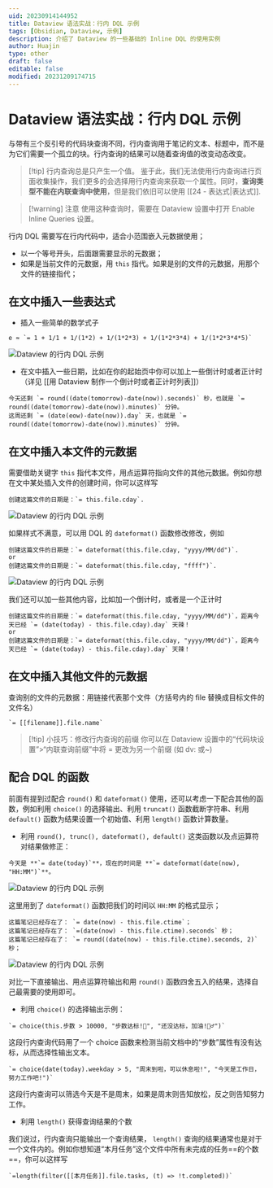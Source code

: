 ```yaml
---
uid: 20230914144952
title: Dataview 语法实战：行内 DQL 示例
tags: [Obsidian, Dataview, 示例]
description: 介绍了 Dataview 的一些基础的 Inline DQL 的使用实例
author: Huajin
type: other
draft: false
editable: false
modified: 20231209174715
---
```


# Dataview 语法实战：行内 DQL 示例

与带有三个反引号的代码块查询不同，行内查询用于笔记的文本、标题中，而不是为它们需要一个孤立的块。行内查询的结果可以随着查询值的改变动态改变。

> [!tip] 行内查询总是只产生一个值。
> 鉴于此，我们无法使用行内查询进行页面收集操作，我们更多的会选择用行内查询来获取一个属性。同时，**查询类型不能在内联查询中使用**，但是我们依旧可以使用 [[24 - 表达式|表达式]].

> [!warning] 注意
> 使用这种查询时，需要在 Dataview 设置中打开 Enable Inline Queries 设置。

行内 DQL 需要写在行内代码中，适合小范围嵌入元数据使用；

- 以一个等号开头，后面跟需要显示的元数据；
- 如果是当前文件的元数据，用 `this` 指代。如果是别的文件的元数据，用那个文件的链接指代；

## 在文中插入一些表达式

- 插入一些简单的数学式子

```
e ≈ `= 1 + 1/1 + 1/(1*2) + 1/(1*2*3) + 1/(1*2*3*4) + 1/(1*2*3*4*5)`
```

![Dataview 的行内 DQL 示例](https://cdn.pkmer.cn/images/Pasted%20image%2020230914212150.png!pkmer)

- 在文中插入一些日期，比如在你的起始页中你可以加上一些倒计时或者正计时（详见 [[用 Dataview 制作一个倒计时或者正计时列表]]）

```
今天还剩 `= round((date(tomorrow)-date(now)).seconds)` 秒，也就是 `= round((date(tomorrow)-date(now)).minutes)` 分钟。
这周还剩 `= (date(eow)-date(now)).day` 天，也就是 `= round((date(tomorrow)-date(now)).minutes)` 分钟。
```

## 在文中插入本文件的元数据

需要借助关键字 `this` 指代本文件，用点运算符指向文件的其他元数据。例如你想在文中某处插入文件的创建时间，你可以这样写

```
创建这篇文件的日期是：`= this.file.cday`.
```

![Dataview 的行内 DQL 示例](https://cdn.pkmer.cn/images/Pasted%20image%2020230914210037.png!pkmer)

如果样式不满意，可以用 DQL 的 `dateformat()` 函数修改修改，例如

```
创建这篇文件的日期是：`= dateformat(this.file.cday, "yyyy/MM/dd")`.
or
创建这篇文件的日期是：`= dateformat(this.file.cday, "ffff")`.
```

![Dataview 的行内 DQL 示例](https://cdn.pkmer.cn/images/Pasted%20image%2020230914210058.png!pkmer)

我们还可以加一些其他内容，比如加一个倒计时，或者是一个正计时

```
创建这篇文件的日期是：`= dateformat(this.file.cday, "yyyy/MM/dd")`，距离今天已经 `= (date(today) - this.file.cday).day` 天辣！
or
创建这篇文件的日期是：`= dateformat(this.file.cday, "yyyy/MM/dd")`，距离今天已经 `= (date(today) - this.file.cday).day` 天辣！
```

## 在文中插入其他文件的元数据

查询别的文件的元数据：用链接代表那个文件（方括号内的 file 替换成目标文件的文件名）

```
`= [[filename]].file.name`
```

> [!tip] 小技巧：修改行内查询的前缀
> 你可以在 Dataview 设置中的“代码块设置”>“内联查询前缀”中将 = 更改为另一个前缀 (如 dv: 或~)

## 配合 DQL 的函数

前面有提到过配合 `round()` 和 `dateformat()` 使用，还可以考虑一下配合其他的函数，例如利用 `choice()` 的选择输出、利用 `truncat()` 函数截断字符串、利用 `default()` 函数为结果设置一个初始值、利用 `length()` 函数计算数量。

- 利用 `round(), trunc(), dateformat(), default()` 这类函数以及点运算符对结果做修正：

```
今天是 **`= date(today)`**，现在的时间是 **`= dateformat(date(now), "HH:MM")`**。
```

![Dataview 的行内 DQL 示例](https://cdn.pkmer.cn/images/Pasted%20image%2020230916135258.png!pkmer)

这里用到了 `dateformat()` 函数把我们的时间以 `HH:MM` 的格式显示；

```
这篇笔记已经存在了： `= date(now) - this.file.ctime`；
这篇笔记已经存在了： `=(date(now) - this.file.ctime).seconds` 秒；
这篇笔记已经存在了： `= round((date(now) - this.file.ctime).seconds, 2)` 秒；
```

![Dataview 的行内 DQL 示例](https://cdn.pkmer.cn/images/Pasted%20image%2020230916140101.png!pkmer)

对比一下直接输出、用点运算符输出和用 `round()` 函数四舍五入的结果，选择自己最需要的使用即可。

- 利用 `choice()` 的选择输出示例：

```
`= choice(this.步数 > 10000, "步数达标!🤩", "还没达标，加油!🏃‍♂️")`
```

这段行内查询代码用了一个 choice 函数来检测当前文档中的“步数”属性有没有达标，从而选择性输出文本。

```
`= choice(date(today).weekday > 5, "周末到啦，可以休息啦!", "今天是工作日，努力工作吧!")`
```

这段行内查询可以筛选今天是不是周末，如果是周末则告知放松，反之则告知努力工作。

- 利用 `length()` 获得查询结果的个数

我们说过，行内查询只能输出一个查询结果， `length()` 查询的结果通常也是对于一个文件内的。例如你想知道“本月任务”这个文件中所有未完成的任务==的个数==，你可以这样写

```
`=length(filter([[本月任务]].file.tasks, (t) => !t.completed))`
```
